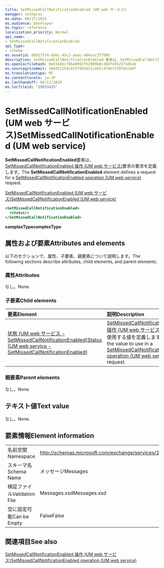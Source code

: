 ```yaml
---
title: SetMissedCallNotificationEnabled (UM web サービス)
manager: sethgros
ms.date: 09/17/2015
ms.audience: Developer
ms.topic: reference
localization_priority: Normal
api_name:
- SetMissedCallNotificationEnabled
api_type:
- schema
ms.assetid: db01f574-ab6c-45c2-aaac-404cec37790b
description: SetMissedCallNotificationEnabled 要素は、SetMissedCallNotificationEnabled 操作 (UM web サービス) 要求の要求を定義します。
ms.openlocfilehash: 0e556dec70ba0092fb2889b8c384f4952571dbab
ms.sourcegitcommit: 34041125dc8c5f993b21cebfc4f8b72f0fd2cb6f
ms.translationtype: MT
ms.contentlocale: ja-JP
ms.lasthandoff: 06/11/2018
ms.locfileid: "19833435"
---
```

# <a name="setmissedcallnotificationenabled-um-web-service"></a><span data-ttu-id="79766-103">SetMissedCallNotificationEnabled (UM web サービス)</span><span class="sxs-lookup"><span data-stu-id="79766-103">SetMissedCallNotificationEnabled (UM web service)</span></span>

<span data-ttu-id="79766-104">**SetMissedCallNotificationEnabled**要素は、 [SetMissedCallNotificationEnabled 操作 (UM web サービス)](setmissedcallnotificationenabled-operation-um-web-service.md)要求の要求を定義します。</span><span class="sxs-lookup"><span data-stu-id="79766-104">The **SetMissedCallNotificationEnabled** element defines a request for a [SetMissedCallNotificationEnabled operation (UM web service)](setmissedcallnotificationenabled-operation-um-web-service.md) request.</span></span> 
  
[<span data-ttu-id="79766-105">SetMissedCallNotificationEnabled (UM web サービス)</span><span class="sxs-lookup"><span data-stu-id="79766-105">SetMissedCallNotificationEnabled (UM web service)</span></span>](setmissedcallnotificationenabled-um-web-service.md)
  
```xml
<SetMissedCallNotificationEnabled>
  <status/> 
</SetMissedCallNotificationEnabled>
```

 <span data-ttu-id="79766-106">**complexType**</span><span class="sxs-lookup"><span data-stu-id="79766-106">**complexType**</span></span>
## <a name="attributes-and-elements"></a><span data-ttu-id="79766-107">属性および要素</span><span class="sxs-lookup"><span data-stu-id="79766-107">Attributes and elements</span></span>

<span data-ttu-id="79766-108">以下のセクションで、属性、子要素、親要素について説明します。</span><span class="sxs-lookup"><span data-stu-id="79766-108">The following sections describe attributes, child elements, and parent elements.</span></span>
  
### <a name="attributes"></a><span data-ttu-id="79766-109">属性</span><span class="sxs-lookup"><span data-stu-id="79766-109">Attributes</span></span>

<span data-ttu-id="79766-110">なし。</span><span class="sxs-lookup"><span data-stu-id="79766-110">None.</span></span>
  
### <a name="child-elements"></a><span data-ttu-id="79766-111">子要素</span><span class="sxs-lookup"><span data-stu-id="79766-111">Child elements</span></span>

|<span data-ttu-id="79766-112">**要素**</span><span class="sxs-lookup"><span data-stu-id="79766-112">**Element**</span></span>|<span data-ttu-id="79766-113">**説明**</span><span class="sxs-lookup"><span data-stu-id="79766-113">**Description**</span></span>|
|:-----|:-----|
|[<span data-ttu-id="79766-114">状態 (UM web サービス - SetMissedCallNotificationEnabled)</span><span class="sxs-lookup"><span data-stu-id="79766-114">Status (UM web service - SetMissedCallNotificationEnabled)</span></span>](status-um-web-servicesetmissedcallnotificationenabled.md) <br/> |<span data-ttu-id="79766-115">[SetMissedCallNotificationEnabled 操作 (UM web サービス)](setmissedcallnotificationenabled-operation-um-web-service.md)の要求で使用する値を定義します。</span><span class="sxs-lookup"><span data-stu-id="79766-115">Defines the value to use in a [SetMissedCallNotificationEnabled operation (UM web service)](setmissedcallnotificationenabled-operation-um-web-service.md) request.</span></span>  <br/> |
   
### <a name="parent-elements"></a><span data-ttu-id="79766-116">親要素</span><span class="sxs-lookup"><span data-stu-id="79766-116">Parent elements</span></span>

<span data-ttu-id="79766-117">なし。</span><span class="sxs-lookup"><span data-stu-id="79766-117">None.</span></span>
  
## <a name="text-value"></a><span data-ttu-id="79766-118">テキスト値</span><span class="sxs-lookup"><span data-stu-id="79766-118">Text value</span></span>

<span data-ttu-id="79766-119">なし。</span><span class="sxs-lookup"><span data-stu-id="79766-119">None.</span></span>
  
## <a name="element-information"></a><span data-ttu-id="79766-120">要素情報</span><span class="sxs-lookup"><span data-stu-id="79766-120">Element information</span></span>

|||
|:-----|:-----|
|<span data-ttu-id="79766-121">名前空間</span><span class="sxs-lookup"><span data-stu-id="79766-121">Namespace</span></span>  <br/> |http://schemas.microsoft.com/exchange/services/2006/messages  <br/> |
|<span data-ttu-id="79766-122">スキーマ名</span><span class="sxs-lookup"><span data-stu-id="79766-122">Schema Name</span></span>  <br/> |<span data-ttu-id="79766-123">メッセージ</span><span class="sxs-lookup"><span data-stu-id="79766-123">Messages</span></span>  <br/> |
|<span data-ttu-id="79766-124">検証ファイル</span><span class="sxs-lookup"><span data-stu-id="79766-124">Validation File</span></span>  <br/> |<span data-ttu-id="79766-125">Messages.xsd</span><span class="sxs-lookup"><span data-stu-id="79766-125">Messages.xsd</span></span>  <br/> |
|<span data-ttu-id="79766-126">空に設定可能</span><span class="sxs-lookup"><span data-stu-id="79766-126">Can be Empty</span></span>  <br/> |<span data-ttu-id="79766-127">False</span><span class="sxs-lookup"><span data-stu-id="79766-127">False</span></span>  <br/> |
   
## <a name="see-also"></a><span data-ttu-id="79766-128">関連項目</span><span class="sxs-lookup"><span data-stu-id="79766-128">See also</span></span>



[<span data-ttu-id="79766-129">SetMissedCallNotificationEnabled 操作 (UM web サービス)</span><span class="sxs-lookup"><span data-stu-id="79766-129">SetMissedCallNotificationEnabled operation (UM web service)</span></span>](setmissedcallnotificationenabled-operation-um-web-service.md)

